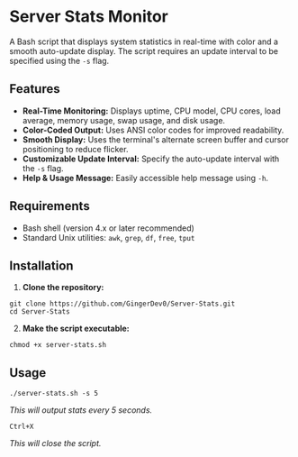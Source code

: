 # Server Stats Monitor

A Bash script that displays system statistics in real-time with color and a smooth auto-update display. The script requires an update interval to be specified using the `-s` flag.

## Features

- **Real-Time Monitoring:** Displays uptime, CPU model, CPU cores, load average, memory usage, swap usage, and disk usage.
- **Color-Coded Output:** Uses ANSI color codes for improved readability.
- **Smooth Display:** Uses the terminal's alternate screen buffer and cursor positioning to reduce flicker.
- **Customizable Update Interval:** Specify the auto-update interval with the `-s` flag.
- **Help & Usage Message:** Easily accessible help message using `-h`.

## Requirements

- Bash shell (version 4.x or later recommended)
- Standard Unix utilities: `awk`, `grep`, `df`, `free`, `tput`

## Installation

1. **Clone the repository:**

```
git clone https://github.com/GingerDev0/Server-Stats.git
cd Server-Stats
```

2. **Make the script executable:**

```
chmod +x server-stats.sh
```

## Usage

```
./server-stats.sh -s 5
```
*This will output stats every 5 seconds.*

```
Ctrl+X
```
*This will close the script.*

